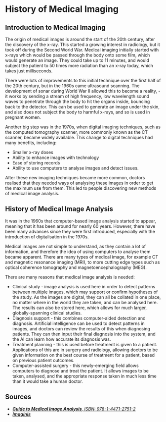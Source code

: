 # History of Medical Imaging

## Introduction to Medical Imaging

The origin of medical images is around the start of the 20th century, after the discovery of the x-ray. This started a growing interest in radiology, but it took off during the Second World War.
Medical imaging initially started with x-rays which would be passed through the body onto some film, which would generate an image. They could take up to 11 minutes, and would subject the patient to 50 times more radiation than an x-ray today, which takes just milliseconds.

There were lots of improvements to this initial technique over the first half of the 20th century, but in the 1960s came ultrasound scanning. The development of sonar during World War II allowed this to become a reality, - it works by sending a stream of high frequency, low wavelength sound waves to penetrate through the body to hit the organs inside, bouncing back to the detector. This can be used to generate an image under the skin, and also does not subject the body to harmful x-rays, and so is used in pregnant women.

Another big step was in the 1970s, when digital imaging techniques, such as the computed tomography scanner, more commonly known as the CT scanner, became widely available. This change to digital techniques had many benefits, including:

- Smaller x-ray doses
- Ability to enhance images with technology
- Ease of storing records
- Ability to use computers to analyse images and detect issues.

After these new imaging techniques became more common, doctors realised that they needed ways of analysing these images in order to get the maximum use from them. This led to people discovering new methods of medical image analysis.

## History of Medical Image Analysis

It was in the 1960s that computer-based image analysis started to appear, meaning that it has been around for nearly 60 years. However, there have been many advances since they were first introduced, especially with the introduction of digitalisation in the 1970s.

Medical images are not simple to understand, as they contain a lot of information, and therefore the idea of using computers to analyse them became apparent. There are many types of medical image, for example CT and magnetic resonance imaging (MRI), to more cutting edge types such as optical coherence tomography and magnetoencephalography (MEG).

There are many reasons that medical image analysis is needed:

- Clinical study - image analysis is used here in order to detect patterns between multiple images, which may support or confirm hypotheses of the study. As the images are digital, they can all be collated in one place, no matter where in the world they are taken, and can be analysed here. The results can also be stored here, which allows for much larger, globally-spanning clinical studies.
- Diagnosis support - this combines computer-aided detection and diagnosis. Artificial intelligence can be used to detect patterns in images, and doctors can review the results of this when diagnosing patients. They can then input their final diagnosis into the system, and the AI can learn how accurate its diagnosis was.
- Treatment planning - this is used before treatment is given to a patient. Applications of this are in surgery and radiology, allowing doctors to be given information on the best course of treatment for a patient, based on previous patient outcomes.
- Computer-assisted surgery - this newly-emerging field allows computers to diagnose and treat the patient. It allows images to be taken, analysed, and the appropriate response taken in much less time than it would take a human doctor.

## Sources

- [*__Guide to Medical Image Analysis__, ISBN: 978-1-4471-2751-2*](http://www.springer.com/gp/book/9781447160960)
- [*__Imaginis__*](http://www.imaginis.com/faq/history-of-medical-diagnosis-and-diagnostic-imaging)
